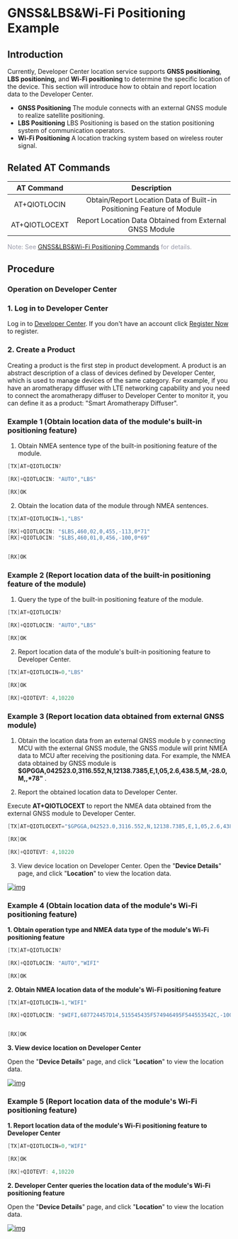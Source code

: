 # GNSS&LBS&Wi-Fi Positioning Example

## **Introduction**

Currently, Developer Center location service supports **GNSS positioning**, **LBS positioning,** and **Wi-Fi positioning** to determine the specific location of the device. This section will introduce how to obtain and report location data to the Developer Center.

* __GNSS Positioning__ 
  The module connects with an external GNSS module to realize satellite positioning.
* __LBS Positioning__ 
  LBS Positioning is based on the station positioning system of communication operators.
* __Wi-Fi Positioning__ 
  A location tracking system based on wireless router signal.

## **Related AT Commands**


|  AT Command   |                              Description                              |
| :-----------: | :-------------------------------------------------------------------: |
| AT+QIOTLOCIN  | Obtain/Report Location Data of Built-in Positioning Feature of Module |
| AT+QIOTLOCEXT |        Report Location Data Obtained from External GNSS Module        |

<span style='color:#999AAA'>Note: See [GNSS&LBS&Wi-Fi Positioning Commands](/deviceDevelop/DeviceAccessPlan/cellular/AT/API/cellular-at-07) for details.</span>


## **Procedure**

### **Operation on Developer Center**

### **1. Log in to Developer Center**

Log in to <a href="https://core.acceleronix.io"  target="_blank">Developer Center</a>. If you don't have an account click <a href="https://core.acceleronix.io/registerType" target="_blank">Register Now</a> to register.


### **2. Create a Product** 

Creating a product is the first step in product development. A product is an abstract description of a class of devices defined by Developer Center, which is used to manage devices of the same category. For example, if you have an aromatherapy diffuser with LTE networking capability and you need to connect the aromatherapy diffuser to Developer Center to monitor it, you can define it as a product: "Smart Aromatherapy Diffuser".

### **Example 1 (Obtain location data of the module's built-in positioning feature)**

1. Obtain NMEA sentence type of the built-in positioning feature of the module.

```c
[TX]AT+QIOTLOCIN?

[RX]+QIOTLOCIN: "AUTO","LBS"

[RX]OK
```

2. Obtain the location data of the module through NMEA sentences.

```c
[TX]AT+QIOTLOCIN=1,"LBS"

[RX]+QIOTLOCIN: "$LBS,460,02,0,455,-113,0*71"
[RX]+QIOTLOCIN: "$LBS,460,01,0,456,-100,0*69"


[RX]OK
```

### **Example 2 (Report location data of the built-in positioning feature of the module)**

1. Query the type of the built-in positioning feature of the module.

```c
[TX]AT+QIOTLOCIN?

[RX]+QIOTLOCIN: "AUTO","LBS"

[RX]OK
```

2. Report location data of the module's built-in positioning feature to Developer Center.

```c
[TX]AT+QIOTLOCIN=0,"LBS"

[RX]OK

[RX]+QIOTEVT: 4,10220
```

### **Example 3 (Report location data obtained from external GNSS module)**

1. Obtain the location data from an external GNSS module
b y connecting MCU with the external GNSS module, the GNSS module will print NMEA data to MCU after receiving the positioning data. For example, the NMEA data obtained by GNSS module is __$GPGGA,042523.0,3116.552,N,12138.7385,E,1,05,2.6,438.5,M,-28.0,M,,*78"__ .

2. Report the obtained location data to Developer Center.

Execute __AT+QIOTLOCEXT__ to report the NMEA data obtained from the external GNSS module to Developer Center.

```c
[TX]AT+QIOTLOCEXT="$GPGGA,042523.0,3116.552,N,12138.7385,E,1,05,2.6,438.5,M,-28.0,M,,*78"

[RX]OK

[RX]+QIOTEVT: 4,10220
```

3. View device location on Developer Center.
Open the "__Device Details__" page, and click "__Location__" to view the location data.

<a data-fancybox title="img" href="/en/deviceDevelop/develop/LBS&GNSS/Example-01.png">![img](/en/deviceDevelop/develop/LBS&GNSS/Example-01.png)</a>


### **Example 4 (Obtain location data of the module's Wi-Fi positioning feature)**
__1. Obtain operation type and NMEA data type of the module's Wi-Fi positioning feature__

```c
[TX]AT+QIOTLOCIN?

[RX]+QIOTLOCIN: "AUTO","WIFI"

[RX]OK
```

__2. Obtain NMEA location data of the module's Wi-Fi positioning feature__
```c
[TX]AT+QIOTLOCIN=1,"WIFI"

[RX]+QIOTLOCIN: "$WIFI,687724457D14,515545435F574946495F544553542C,-100*2A"


[RX]OK
```

__3. View device location on Developer Center__

Open the "__Device Details__" page, and click "__Location__" to view the location data.

<a data-fancybox title="img" href="/en/deviceDevelop/develop/LBS&GNSS/Example-02.png">![img](/en/deviceDevelop/develop/LBS&GNSS/Example-02.png)</a>

### __Example 5 (Report location data of the module's Wi-Fi positioning feature)__

__1. Report location data of the module's Wi-Fi positioning feature to Developer Center__

```c
[TX]AT+QIOTLOCIN=0,"WIFI"

[RX]OK

[RX]+QIOTEVT: 4,10220
```
__2. Developer Center queries the location data of the module's Wi-Fi positioning feature__

Open the "__Device Details__" page, and click "__Location__" to view the location data.

<a data-fancybox title="img" href="/en/deviceDevelop/develop/LBS&GNSS/Example-03.png">![img](/en/deviceDevelop/develop/LBS&GNSS/Example-03.png)</a>
